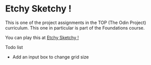 # Etchy Sketchy !

This is one of the project assignments in the TOP (The Odin Project) curriculum. This one in particular is part of the Foundations course.

You can play this at [Etchy Sketchy !](https://huangphoux.github.io/etchy-sketchy/)

Todo list
- Add an input box to change grid size
